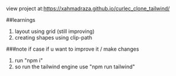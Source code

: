 view project at:https://xahmadraza.github.io/curlec_clone_tailwind/

##learnings
1) layout using grid (still improving)
2) creating shapes using clip-path

###note if case if u want to improve it / make changes
1) run "npm i"
2) so run the tailwind engine use "npm run tailwind"
